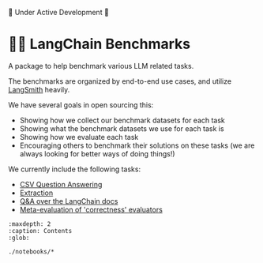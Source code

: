 🚧 Under Active Development 🚧

# 🦜💪 LangChain Benchmarks

A package to help benchmark various LLM related tasks.

The benchmarks are organized by end-to-end use cases, and
utilize [LangSmith](https://smith.langchain.com/) heavily.

We have several goals in open sourcing this:

- Showing how we collect our benchmark datasets for each task
- Showing what the benchmark datasets we use for each task is
- Showing how we evaluate each task
- Encouraging others to benchmark their solutions on these tasks (we are always looking for better ways of doing things!)

We currently include the following tasks:
- [CSV Question Answering](https://github.com/langchain-ai/langchain-benchmarks/tree/main/csv-qa)
- [Extraction](https://github.com/langchain-ai/langchain-benchmarks/tree/main/extraction)
- [Q&A over the LangChain docs](https://github.com/langchain-ai/langchain-benchmarks/tree/main/langchain-docs-benchmarking)
- [Meta-evaluation of 'correctness' evaluators](https://github.com/langchain-ai/langchain-benchmarks/tree/main/meta-evals)

```{toctree}
:maxdepth: 2
:caption: Contents
:glob:

./notebooks/*
```
